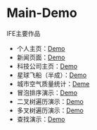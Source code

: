# Main-Demo
IFE主要作品

- 个人主页：[Demo](http://www.mrzzchao.com/ife-work/7-1/)
- 新闻页面：[Demo](http://www.mrzzchao.com/ife-work/Step1/task006/)
- 科技公司主页：[Demo](http://www.mrzzchao.com/ife-work/Step1/task007/)
- 星球飞船（半成）：[Demo](http://www.mrzzchao.com/ife-work/Step2/task026/)
- 城市空气质量统计：[Deme](http://www.mrzzchao.com/ife-work/Step2/task005/)
- 冒泡排序演示：[Demo](http://www.mrzzchao.com/ife-work/Step2/task007/)
- 二叉树遍历演示：[Demo](http://www.mrzzchao.com/ife-work/Step2/task010/)
- 多叉树遍历演示：[Demo](http://www.mrzzchao.com/ife-work/Step2/task011/)
- 查找演示：[Demo](http://www.mrzzchao.com/ife-work/Step2/task008/)
